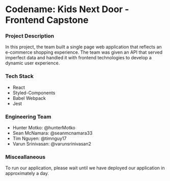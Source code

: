 # Codename: Kids Next Door - Frontend Capstone

### Project Description

In this project, the team built a single page web application that reflects an e-commerce shopping experience. The team was given an API that served imperfect data and handled it with frontend technologies to develop a dynamic user experience.

### Tech Stack

- React
- Styled-Components
- Babel Webpack
- Jest

### Engineering Team

- Hunter Motko: @hunterMotko
- Sean McNamara: @seanmcnamara33
- Tim Nguyen: @timnguy17
- Varun Srinivasan: @varunsrinivasan2

### Misceallaneous

To run our application, please wait until we have deployed our application in approximately a day.